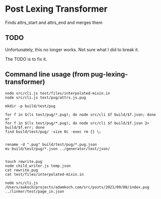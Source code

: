 
# Post Lexing Transformer

Finds attrs_start and attrs_end and merges them

## TODO

Unfortunately, this no longer works. Not sure what I did to break it. 

The TODO is to fix it.

## Command line usage (from pug-lexing-transformer)

```
node src/cli.js test/files/interpolated-mixin.in
node src/cli.js test/pug/attrs.js.pug

mkdir -p build/test/pug

for f in $(ls test/pug/*.pug); do node src/cli $f build/$f.json; done
or
for f in $(ls test/pug/*.pug); do node src/cli $f build/$f.json 2> build/$f.err; done
find build/test/pug/ -size 0c -exec rm {} \;


rename -d ".pug" build/test/pug/*.pug.json
mv build/test/pug/*.json ../generator/test/json/


touch rewrite.pug
node child_writer.js temp.json
cat rewrite.pug
cat test/files/interpolated-mixin.in

```

```
node src/cli.js /Users/aakoch/projects/adamkoch.com/src/posts/2021/09/08/index.pug ../linker/test/page_in.json
```